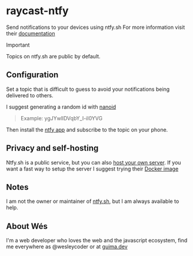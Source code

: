 # raycast-ntfy

Send notifications to your devices using ntfy.sh
For more information visit their [documentation][ntfy-doc]

> [!IMPORTANT]
> Topics on ntfy.sh are public by default.

## Configuration

Set a topic that is difficult to guess to avoid your notifications being delivered to others.

I suggest generating a random id with [nanoid][nanoid-gen]
> Example: ygJYwllDVqbY_I-iI0YVG

Then install the [ntfy app][ntfy-app] and subscribe to the topic on your phone.

## Privacy and self-hosting

Ntfy.sh is a public service, but you can also [host your own server][ntfy-self-host].
If you want a fast way to setup the server I suggest trying their [Docker image][ntfy-docker]

## Notes

I am not the owner or maintainer of [ntfy.sh][ntfy], but I am always available to help.

## About Wés

I'm a web developer who loves the web and the javascript ecosystem, find me everywhere as @wesleycoder or at [guima.dev][guima]

[guima]: https://guima.dev
[ntfy]: https://ntfy.sh/
[ntfy-doc]: https://docs.ntfy.sh/
[ntfy-app]: https://docs.ntfy.sh/#step-1-get-the-app
[nanoid-gen]: https://nanoid.jormaechea.com.ar/
[ntfy-docker]: https://docs.ntfy.sh/install/#docker
[ntfy-self-host]: https://docs.ntfy.sh/install/
